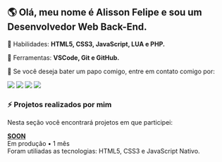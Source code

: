 ## 🌎 Olá, meu nome é Alisson Felipe e sou um Desenvolvedor Web Back-End.

<p align="left">
  🦄 Habilidades: <strong>HTML5, CSS3, JavaScript, LUA e PHP.</strong>
</p>

<p align="left">
  💼 Ferramentas: <strong>VSCode, Git e GitHub.</strong>
</p>

<p align="left">
  💌 Se você deseja bater um papo comigo, entre em contato comigo por:
</p>
<p align="left">
  <a href="mailto:alissonfelipenett@gmail.com" alt="Gmail" target="_blank">
  <img src="https://img.shields.io/badge/Gmail-D14836?style=for-the-badge&logo=gmail&logoColor=white"/></a>

  <a href="https://www.linkedin.com/in/alisson-felipeee/" alt="Linkedin" target="_blank">
  <img src="https://img.shields.io/badge/LinkedIn-0077B5?style=for-the-badge&logo=linkedin&logoColor=white"/></a>

  <a href="https://api.whatsapp.com/send?phone=+5561998549160" alt="WhatsApp" target="_blank">
  <img src="https://img.shields.io/badge/WhatsApp-25D366?style=for-the-badge&logo=whatsapp&logoColor=white"/></a>

  <a href="https://www.instagram.com/alisson.felipeee/" alt="Instagram" target="_blank">
  <img src="https://img.shields.io/badge/Instagram-E4405F?style=for-the-badge&logo=instagram&logoColor=white"/></a>
</p>

### ⚡ Projetos realizados por mim
Nesta seção você encontrará projetos em que participei:

[**SOON**](https://github.com/Delacruzz) \
 Em produção • 1 mês\
 Foram utiliadas as tecnologias: HTML5, CSS3 e JavaScript Nativo.
<br/>
